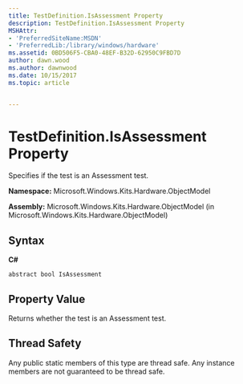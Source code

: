 ```yaml
---
title: TestDefinition.IsAssessment Property
description: TestDefinition.IsAssessment Property
MSHAttr:
- 'PreferredSiteName:MSDN'
- 'PreferredLib:/library/windows/hardware'
ms.assetid: 0BD506F5-CBA0-48EF-B32D-62950C9FBD7D
author: dawn.wood
ms.author: dawnwood
ms.date: 10/15/2017
ms.topic: article


---
```


# TestDefinition.IsAssessment Property


Specifies if the test is an Assessment test.

**Namespace:** Microsoft.Windows.Kits.Hardware.ObjectModel

**Assembly:** Microsoft.Windows.Kits.Hardware.ObjectModel (in Microsoft.Windows.Kits.Hardware.ObjectModel)

## <span id="Syntax"></span><span id="syntax"></span><span id="SYNTAX"></span>Syntax


**C#**

` abstract bool IsAssessment `

## <span id="Property_Value"></span><span id="property_value"></span><span id="PROPERTY_VALUE"></span>Property Value


Returns whether the test is an Assessment test.

## <span id="Thread_Safety"></span><span id="thread_safety"></span><span id="THREAD_SAFETY"></span>Thread Safety


Any public static members of this type are thread safe. Any instance members are not guaranteed to be thread safe.

 

 






